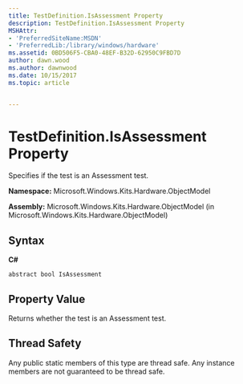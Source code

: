 ```yaml
---
title: TestDefinition.IsAssessment Property
description: TestDefinition.IsAssessment Property
MSHAttr:
- 'PreferredSiteName:MSDN'
- 'PreferredLib:/library/windows/hardware'
ms.assetid: 0BD506F5-CBA0-48EF-B32D-62950C9FBD7D
author: dawn.wood
ms.author: dawnwood
ms.date: 10/15/2017
ms.topic: article


---
```


# TestDefinition.IsAssessment Property


Specifies if the test is an Assessment test.

**Namespace:** Microsoft.Windows.Kits.Hardware.ObjectModel

**Assembly:** Microsoft.Windows.Kits.Hardware.ObjectModel (in Microsoft.Windows.Kits.Hardware.ObjectModel)

## <span id="Syntax"></span><span id="syntax"></span><span id="SYNTAX"></span>Syntax


**C#**

` abstract bool IsAssessment `

## <span id="Property_Value"></span><span id="property_value"></span><span id="PROPERTY_VALUE"></span>Property Value


Returns whether the test is an Assessment test.

## <span id="Thread_Safety"></span><span id="thread_safety"></span><span id="THREAD_SAFETY"></span>Thread Safety


Any public static members of this type are thread safe. Any instance members are not guaranteed to be thread safe.

 

 






